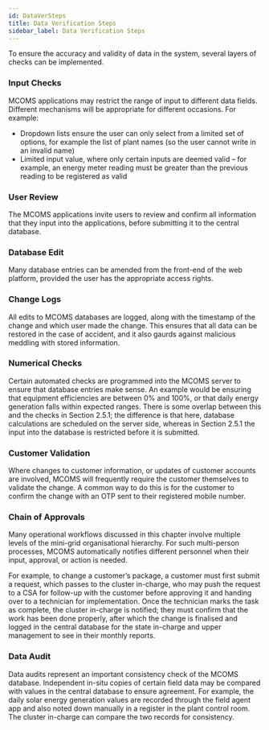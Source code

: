```yaml
---
id: DataVerSteps
title: Data Verification Steps
sidebar_label: Data Verification Steps
---
```


To ensure the accuracy and validity of data in the system, several layers of checks can be implemented.

### Input Checks
MCOMS applications may restrict the range of input to different data fields. Different mechanisms will be appropriate for different occasions. For example:

* Dropdown lists ensure the user can only select from a limited set of options, for example the list of plant names (so the user cannot write in an invalid name)
* Limited input value, where only certain inputs are deemed valid – for example, an energy meter reading must be greater than the previous reading to be registered as valid

### User Review
The MCOMS applications invite users to review and confirm all information that they input into the applications, before submitting it to the central database.

### Database Edit
Many database entries can be amended from the front-end of the web platform, provided the user has the appropriate access rights.

### Change Logs
All edits to MCOMS databases are logged, along with the timestamp of the change and which user made the change. This ensures that all data can be restored in the case of accident, and it also gaurds against malicious meddling with stored information.

### Numerical Checks
Certain automated checks are programmed into the MCOMS server to ensure that database entries make sense. An example would be ensuring that equipment efficiencies are between 0% and 100%, or that daily energy generation falls within expected ranges. There is some overlap between this and the checks in Section 2.5.1; the difference is that here, database calculations are scheduled on the server side, whereas in Section 2.5.1 the input into the database is restricted before it is submitted.

### Customer Validation
Where changes to customer information, or updates of customer accounts are involved, MCOMS will frequently require the customer themselves to validate the change. A common way to do this is for the customer to confirm the change with an OTP sent to their registered mobile number.

### Chain of Approvals
Many operational workflows discussed in this chapter involve multiple levels of the mini-grid organisational hierarchy. For such multi-person processes, MCOMS automatically notifies different personnel when their input, approval, or action is needed.

For example, to change a customer’s package, a customer must first submit a request, which passes to the cluster in-charge, who may push the request to a CSA for follow-up with the customer before approving it and handing over to a technician for implementation. Once the technician marks the task as complete, the cluster in-charge is notified; they must confirm that the work has been done properly, after which the change is finalised and logged in the central database for the state in-charge and upper management to see in their monthly reports.


### Data Audit
Data audits represent an important consistency check of the MCOMS database. Independent in-situ copies of certain field data may be compared with values in the central database to ensure agreement. For example, the daily solar energy generation values are recorded through the field agent app and also noted down manually in a register in the plant control room. The cluster in-charge can compare the two records for consistency. 